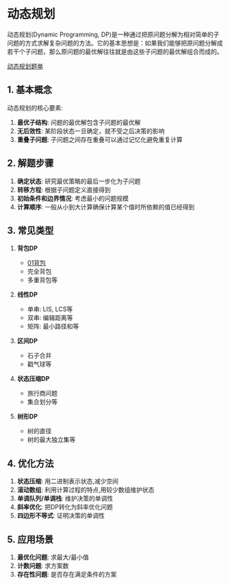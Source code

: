 # 动态规划

动态规划(Dynamic Programming, DP)是一种通过把原问题分解为相对简单的子问题的方式求解复杂问题的方法。它的基本思想是：如果我们能够把原问题分解成若干个子问题，那么原问题的最优解往往就是由这些子问题的最优解组合而成的。

[动态规划题单](/algorithm/动态规划/动态规划题单.md)

## 1. 基本概念

动态规划的核心要素:

1. **最优子结构**: 问题的最优解包含子问题的最优解
2. **无后效性**: 某阶段状态一旦确定，就不受之后决策的影响
3. **重叠子问题**: 子问题之间存在重叠可以通过记忆化避免重复计算

## 2. 解题步骤

1. **确定状态**: 研究最优策略的最后一步化为子问题
2. **转移方程**: 根据子问题定义直接得到
3. **初始条件和边界情况**: 考虑最小的问题规模
4. **计算顺序**: 一般从小到大计算确保计算某个值时所依赖的值已经得到

## 3. 常见类型

1. **背包DP**
   - [01背包](/algorithm/动态规划/背包问题/01背包.md)
   - 完全背包
   - 多重背包等

2. **线性DP**
   - 单串: LIS, LCS等
   - 双串: 编辑距离等
   - 矩阵: 最小路径和等

3. **区间DP**
   - 石子合并
   - 戳气球等

4. **状态压缩DP**
   - 旅行商问题
   - 集合划分等

5. **树形DP**
   - 树的直径
   - 树的最大独立集等

## 4. 优化方法

1. **状态压缩**: 用二进制表示状态,减少空间
2. **滚动数组**: 利用计算过程的特点,用较少数组维护状态
3. **单调队列/单调栈**: 维护决策的单调性
4. **斜率优化**: 把DP转化为斜率优化问题
5. **四边形不等式**: 证明决策的单调性

## 5. 应用场景

1. **最优化问题**: 求最大/最小值
2. **计数问题**: 求方案数
3. **存在性问题**: 是否存在满足条件的方案
